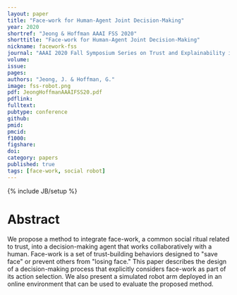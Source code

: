 ```yaml
---
layout: paper
title: "Face-work for Human-Agent Joint Decision-Making"
year: 2020
shortref: "Jeong & Hoffman AAAI FSS 2020"
shorttitle: "Face-work for Human-Agent Joint Decision-Making"
nickname: facework-fss
journal: "AAAI 2020 Fall Symposium Series on Trust and Explainability in Artificial Intelligence for Human-Robot Interaction"
volume: 
issue: 
pages: 
authors: "Jeong, J. & Hoffman, G."
image: fss-robot.png
pdf: JeongHoffmanAAAIFSS20.pdf
pdflink: 
fulltext:
pubtype: conference
github:
pmid:
pmcid:
f1000:
figshare:
doi: 
category: papers
published: true
tags: [face-work, social robot]
---
```

{% include JB/setup %}

# Abstract

We propose a method to integrate face-work, a common social ritual related to trust, into a decision-making agent that works collaboratively with a human. Face-work is a set of trust-building behaviors designed to "save face" or prevent others from "losing face." This paper describes the design of a decision-making process that explicitly considers face-work as part of its action selection. We also present a simulated robot arm deployed in an online environment that can be used to evaluate the proposed method.